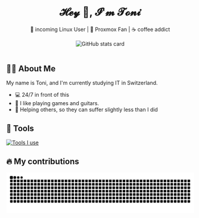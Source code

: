<h1 align="center">𝓗𝓮𝔂 👋, 𝓘'𝓶 𝓣𝓸𝓷𝓲</h1>
<p align="center">🐧 incoming Linux User | 🧪 Proxmox Fan | ☕ coffee addict</p>

<div align="center">
    <picture>
        <source media="(prefers-color-scheme: light)" srcset="https://github-readme-stats-dun-eight-76.vercel.app/api?username=Kru-Antonio-Jon&hide_title=false&hide_rank=false&show_icons=true&include_all_commits=false&theme=default"/>
        <source media="(prefers-color-scheme: dark)" srcset="https://github-readme-stats-dun-eight-76.vercel.app/api?username=Kru-Antonio-Jon&hide_title=false&hide_rank=false&show_icons=true&include_all_commits=false&theme=github_dark"/>
        <img align="center" alt="GitHub stats card" src="https://github-readme-stats-dun-eight-76.vercel.app/api?username=Kru-Antonio-Jon&hide_title=false&hide_rank=false&show_icons=true&include_all_commits=false&theme=default" height="150">
    </picture>
</div>

<br>

## 👨‍💻 About Me

My name is Toni, and I'm currently studying IT in Switzerland.

- 💻 24/7 in front of this
- 🎲 I like playing games and guitars.
- 💬 Helping others, so they can suffer slightly less than I did



## 🧰 Tools

[![Tools I use](https://skillicons.dev/icons?i=arduino,aws,azure,bash,docker,git,github,illustrator,linux,mysql,photoshop)](https://skillicons.dev)

## 🔥 My contributions

<div align="center">
    <picture>
        <source media="(prefers-color-scheme: light)" srcset="https://raw.githubusercontent.com/Kru-Antonio-Jon/Kru-Antonio-Jon/output/snake-light.svg" />
        <source media="(prefers-color-scheme: dark)" srcset="https://raw.githubusercontent.com/Kru-Antonio-Jon/Kru-Antonio-Jon/output/snake-dark.svg" />
        <img alt="GitHub contributions as snake animation" src="https://raw.githubusercontent.com/Kru-Antonio-Jon/Kru-Antonio-Jon/output/snake-light.svg" />
    </picture>
</div>
